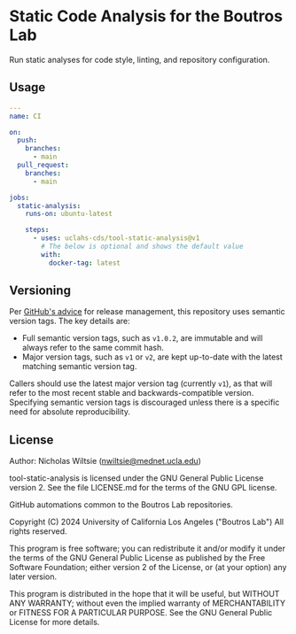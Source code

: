 # Static Code Analysis for the Boutros Lab

Run static analyses for code style, linting, and repository configuration.

## Usage
```yaml
---
name: CI

on:
  push:
    branches:
      - main
  pull_request:
    branches:
      - main

jobs:
  static-analysis:
    runs-on: ubuntu-latest

    steps:
      - uses: uclahs-cds/tool-static-analysis@v1
        # The below is optional and shows the default value
        with:
          docker-tag: latest
```

## Versioning

Per [GitHub's advice](https://docs.github.com/en/actions/creating-actions/about-custom-actions#using-tags-for-release-management) for release management, this repository uses semantic version tags. The key details are:

* Full semantic version tags, such as `v1.0.2`, are immutable and will always refer to the same commit hash.
* Major version tags, such as `v1` or `v2`, are kept up-to-date with the latest matching semantic version tag.

Callers should use the latest major version tag (currently `v1`), as that will refer to the most recent stable and backwards-compatible version. Specifying semantic version tags is discouraged unless there is a specific need for absolute reproducibility.


## License

Author: Nicholas Wiltsie (nwiltsie@mednet.ucla.edu)

tool-static-analysis is licensed under the GNU General Public License version 2. See the file LICENSE.md for the terms of the GNU GPL license.

GitHub automations common to the Boutros Lab repositories.

Copyright (C) 2024 University of California Los Angeles ("Boutros Lab") All rights reserved.

This program is free software; you can redistribute it and/or modify it under the terms of the GNU General Public License as published by the Free Software Foundation; either version 2 of the License, or (at your option) any later version.

This program is distributed in the hope that it will be useful, but WITHOUT ANY WARRANTY; without even the implied warranty of MERCHANTABILITY or FITNESS FOR A PARTICULAR PURPOSE. See the GNU General Public License for more details.
